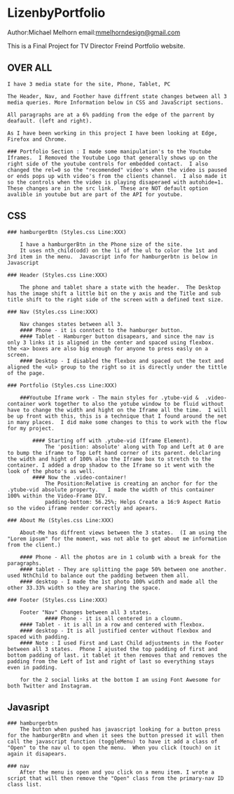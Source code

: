 # LizenbyPortfolio

Author:Michael Melhorn
email:mmelhorndesign@gmail.com

This is a Final Project for TV Director Freind Portfolio website.  

## OVER ALL

    I have 3 media state for the site, Phone, Tablet, PC
    
    The Header, Nav, and Foother have diffrent state changes between all 3 media queries. More Information below in CSS and JavaScript sections.

    All paragraphs are at a 6% padding from the edge of the parrent by deafault. (left and right).

    As I have been working in this project I have been looking at Edge, Firefox and Chrome.

    ### Portfolio Section : I made some manipulation's to the Youtube Iframes.  I Removed the Youtube Logo that generally shows up on the right side of the youtube controls for embedded contact.  I also changed the rel=0 so the "recomended" video's when the video is paused or ends pops up with video's from the clients channel.  I also made it so the controls when the video is playing disaperaed with autohide=1.  These changes are in the src link.  These are NOT default option avalible in youtube but are part of the API for youtube.

## CSS

    ### hamburgerBtn (Styles.css Line:XXX)
    
        I have a hamburgerBtn in the Phone size of the site.
        It uses nth_child(odd) on the li of the ul to color the 1st and 3rd item in the menu.  Javascript info for hamburgerbtn is below in Javascript
        
    ### Header (Styles.css Line:XXX)

        The phone and tablet share a state with the header.  The Desktop has the image shift a little bit on the y axis and the Title and sub title shift to the right side of the screen with a defined text size.

    ### Nav (Styles.css Line:XXX)

        Nav changes states between all 3.  
        #### Phone - it is conntect to the hamburger button.  
        #### Tablet - Hamburger button disapears, and since the nav is only 3 links it is aligned in the center and spaced using flexbox.  the <a> boxes are also big enough for anyone to press easly on a screen.  
        #### Desktop - I disabled the flexbox and spaced out the text and aligned the <ul> group to the right so it is directly under the tittle of the page.

    ### Portfolio (Styles.css Line:XXX)

        ###Youtube Iframe work - The main styles for .ytube-vid &  .video-container work together to also the yotube window to be fluid without have to change the width and hight on the Iframe all the time.  I will be up front with this, this is a technique that I found around the net in many places.  I did make some changes to this to work with the flow for my project.  

            #### Starting off with .ytube-vid (Iframe Element).
                The 'position: absolute' along with Top and Left at 0 are to bump the iframe to Top Left hand corner of its parent. delclaring the width and hight of 100% also the Iframe box to stretch to the container. I added a drop shadow to the Iframe so it went with the look of the photo's as well.  
            #### Now the .video-container!
                The Position:Relative is creating an anchor for for the .ytube-vid absolute property.   I made the width of this container 100% within the Video-Frame DIV.
                padding-bottom: 56.25%; Helps Create a 16:9 Aspect Ratio so the video iframe render correctly and apears. 
            
    ### About Me (Styles.css Line:XXX)

        About-Me has diffrent views between the 3 states.  (I am using the "Lorem ipsum" for the moment, was not able to get about me information from the client.)

        #### Phone - All the photos are in 1 columb with a break for the paragraphs.  
        #### tablet - They are splitting the page 50% between one another.  used NthChild to balance out the padding between them all.
        #### desktop - I made the 1st photo 100% width and made all the other 33.33% width so they are sharing the space.  

    ### Footer (Styles.css Line:XXX)

        Footer "Nav" Changes between all 3 states.  
                #### Phone - it is all centered in a cloumn.
        #### Tablet - it is all in a row and centered with flexbox.
        #### desktop - It is all justified center without flexbox and spaced with padding.  
        #### Note : I used First and Last Child adjustments in the Footer between all 3 states.  Phone I ajusted the top padding of first and bottom padding of last. it tablet it then removes that and removes the padding from the Left of 1st and right of last so everything stays even in padding.   
        
        for the 2 social links at the bottom I am using Font Awesome for both Twitter and Instagram.

## Javasript

    ### hamburgerbtn
        The button when pushed has javascript looking for a button press for the hamburgerBtn and when it sees the button pressed it will then call the javascript function (toggleMenu) to have it add a class of "Open" to the nav ul to open the menu.  When you click (touch) on it again it disapears.

    ### nav
        After the menu is open and you click on a menu item. I wrote a script that will then remove the "Open" class from the primary-nav ID class list.  